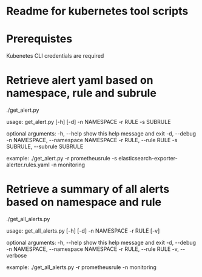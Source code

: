 # Readme for kubernetes tool scripts

# Prerequistes
Kubenetes CLI credentials are required

# Retrieve alert yaml based on namespace, rule and subrule
./get_alert.py

usage: get_alert.py [-h] [-d] -n NAMESPACE -r RULE -s SUBRULE

optional arguments:
  -h, --help            show this help message and exit
  -d, --debug
  -n NAMESPACE, --namespace NAMESPACE
  -r RULE, --rule RULE
  -s SUBRULE, --subrule SUBRULE

example: ./get_alert.py -r prometheusrule -s elasticsearch-exporter-alerter.rules.yaml -n monitoring


# Retrieve a summary of all alerts based on namespace and rule
./get_all_alerts.py

usage: get_all_alerts.py [-h] [-d] -n NAMESPACE -r RULE [-v]

optional arguments:
  -h, --help            show this help message and exit
  -d, --debug
  -n NAMESPACE, --namespace NAMESPACE
  -r RULE, --rule RULE
  -v, --verbose

example: ./get_all_alerts.py -r prometheusrule -n monitoring

